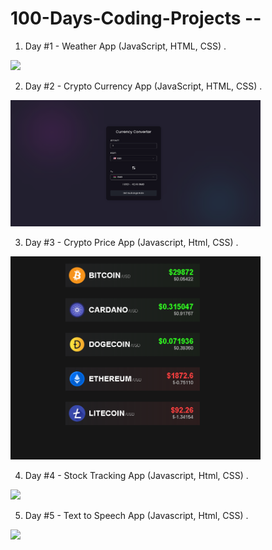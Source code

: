 # 100-Days-Coding-Projects --
 
1. Day #1 - Weather App (JavaScript, HTML, CSS) .
<img src="https://github.com/safaanilatasoy/100-Days-Coding-Projects/assets/61758061/90505c6f-6856-4965-adb6-2f2987893914" width="400">

2. Day #2 - Crypto Currency App (JavaScript, HTML, CSS) .
<img src="Day2-Cyrpto-Currency-App/images/cur_converter_ss.png" width="400"/>

3. Day #3 - Crypto Price App (Javascript, Html, CSS) .
<img src="Day3-Crypto-Price-App/images/crypto-price-app.png" width="400"/>

4. Day #4 - Stock Tracking App (Javascript, Html, CSS) .
<img src="https://github.com/safaanilatasoy/100-Days-Coding-Projects/assets/61758061/95205e05-a0cc-461a-b479-083d08d74b20" width="400"/>

5. Day #5 - Text to Speech App (Javascript, Html, CSS) .
<img src="https://github.com/safaanilatasoy/100-Days-Coding-Projects/assets/61758061/b91a0ef3-fc39-4e84-bdea-a966d0d95a5a" width="400"/>

